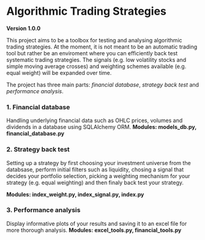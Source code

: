 # Algorithmic Trading Strategies
**Version 1.0.0**

This project aims to be a toolbox for testing and analysing algorithmic trading strategies. At the moment, it is not meant
to be an automatic trading tool but rather be an enviroment where you can efficiently back test systematic trading strategies. 
The signals (e.g. low volatility stocks and simple moving average crosses) and weighting schemes available (e.g. equal weight) will be expanded over time.

The project has three main parts: *financial database*, *strategy back test* and *performance analysis*.

### 1. Financial database 
Handling underlying financial data such as OHLC prices, volumes and dividends in a database using SQLAlchemy ORM. 
**Modules: models_db.py, financial_database.py**

### 2. Strategy back test
Setting up a strategy by first choosing your investment universe from the databsase, perform initial filters 
such as liquidity, chosing a signal that decides your portfolio selection, picking a weighting mechanism for your strategy (e.g. equal weighting) and then finaly back test your strategy.

**Modules: index_weight.py, index_signal.py, index.py**

### 3. Performance analysis
Display informative plots of your results and saving it to an excel file for more thorough analysis.
**Modules: excel_tools.py, financial_tools.py**


